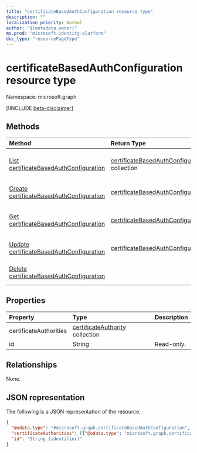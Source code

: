 ```yaml
---
title: "certificateBasedAuthConfiguration resource type"
description: ""
localization_priority: Normal
author: "$(metadata.owner)"
ms.prod: "microsoft-identity-platform"
doc_type: "resourcePageType"
---
```


# certificateBasedAuthConfiguration resource type

Namespace: microsoft.graph

[!INCLUDE [beta-disclaimer](../../includes/beta-disclaimer.md)]

## Methods

| Method                                                                                         | Return Type                                                                          | Description                                                                      |
| :--------------------------------------------------------------------------------------------- | :----------------------------------------------------------------------------------- | :------------------------------------------------------------------------------- |
| [List certificateBasedAuthConfiguration](../api/certificatebasedauthconfiguration-list.md)     | [certificateBasedAuthConfiguration](certificateBasedAuthConfiguration.md) collection | List properties and relationships of a certificateBasedAuthConfiguration object. |
| [Create certificateBasedAuthConfiguration](../api/certificatebasedauthconfiguration-create.md) | [certificateBasedAuthConfiguration](certificateBasedAuthConfiguration.md)            | Create a new certificateBasedAuthConfiguration object.                           |
| [Get certificateBasedAuthConfiguration](../api/certificatebasedauthconfiguration-get.md)       | [certificateBasedAuthConfiguration](certificateBasedAuthConfiguration.md)            | Read properties and relationships of a certificateBasedAuthConfiguration object. |
| [Update certificateBasedAuthConfiguration](../api/certificatebasedauthconfiguration-update.md) | [certificateBasedAuthConfiguration](certificateBasedAuthConfiguration.md)            | Update the properties of a certificateBasedAuthConfiguration object.             |
| [Delete certificateBasedAuthConfiguration](../api/certificatebasedauthconfiguration-delete.md) |                                                                                      | Delete a certificateBasedAuthConfiguration object.                               |

## Properties

| Property               | Type                                                                    | Description |
| :--------------------- | :---------------------------------------------------------------------- | :---------- |
| certificateAuthorities | [certificateAuthority](../resources/certificateauthority.md) collection |             |
| id                     | String                                                                  | Read-only.  |

## Relationships

None.

## JSON representation

The following is a JSON representation of the resource.

<!-- {
  "blockType": "resource",
  "keyProperty": "id",
  "@odata.type": "microsoft.graph.certificateBasedAuthConfiguration",
  "baseType": "microsoft.graph.entity",
  "openType": False
}
-->

```json
{
  "@odata.type": "#microsoft.graph.certificateBasedAuthConfiguration",
  "certificateAuthorities": [{"@odata.type": "microsoft.graph.certificateAuthority"}],
  "id": "String (identifier)"
}
```
